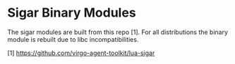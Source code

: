 # Sigar Binary Modules

The sigar modules are built from this repo [1]. For all distributions the
binary module is rebuilt due to libc incompatibilities.

[1] https://github.com/virgo-agent-toolkit/lua-sigar
